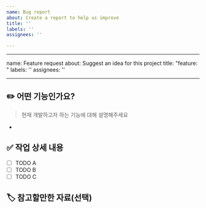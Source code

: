 ```yaml
---
name: Bug report
about: Create a report to help us improve
title: ''
labels: ''
assignees: ''

---
```


---
name: Feature request
about: Suggest an idea for this project
title: "feature: "
labels: ''
assignees: ''

---

## ✏️ 어떤 기능인가요?
> 현재 개발하고자 하는 기능에 대해 설명해주세요
- 

## ✅ 작업 상세 내용
- [ ] TODO A
- [ ] TODO B
- [ ] TODO C

## 🏷️ 참고할만한 자료(선택)
